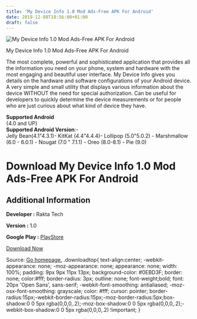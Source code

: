 ```yaml
---
title: 'My Device Info 1.0 Mod Ads-Free APK For Android'
date: 2019-12-08T18:56:00+01:00
draft: false
---
```


![My Device Info 1.0 Mod Ads-Free APK For Android](https://i2.wp.com/apkhome.net/wp-content/uploads/2019/12/My-Device-Info-1.0-Mod-Ads-Free.png "My Device Info 1.0 Mod Ads-Free APK For Android")

  

My Device Info 1.0 Mod Ads-Free APK For Android

The most complete, powerful and sophisticated application that provides all the information you need on your phone, system and hardware with the most engaging and beautiful user interface. My Device Info gives you details on the hardware and software configurations of your Android device. A very simple and small utility that displays various information about the device WITHOUT the need for special authorization. Can be useful for developers to quickly determine the device measurements or for people who are just curious about what kind of device they have.

**Supported Android**  
{4.0 and UP}  
**Supported Android Version**:-  
Jelly Bean(4.1"4.3.1)- KitKat (4.4"4.4.4)- Lollipop (5.0"5.0.2) - Marshmallow (6.0 - 6.0.1) - Nougat (7.0 " 7.1.1) - Oreo (8.0-8.1) - Pie (9.0)

Download My Device Info 1.0 Mod Ads-Free APK For Android
========================================================

Additional Information
----------------------

**Developer :** Rakta Tech

**Version :** 1.0

**Google Play :** [PlayStore](https://play.google.com/store/apps/details?id=com.raktatech.mydeviceinfo)

  

[Download Now](https://store4app.co/post/my-device-info-1-0-mod-ads-free-apk-for-android_1575824509)

  
Source: [Go homepage.](https://store4app.co/post/my-device-info-1-0-mod-ads-free-apk-for-android_1575824509) .downloadtop{ text-align:center; -webkit-appearance: none; -moz-appearance: none; appearance: none; width: 100%; padding: 9px 9px 11px 13px; background-color: #0EBD3F; border: none; color:#fff; border-radius: 3px; outline: none; font-weight;bold; font: 20px 'Open Sans', sans-serif; -webkit-font-smoothing: antialiased; -moz-osx-font-smoothing: grayscale; color: #fff; cursor: pointer; border-radius:15px;-webkit-border-radius:15px;-moz-border-radius:5px;box-shadow:0 0 5px rgba(0,0,0,.2);-moz-box-shadow:0 0 5px rgba(0,0,0,.2);-webkit-box-shadow:0 0 5px rgba(0,0,0,.2) !important; }